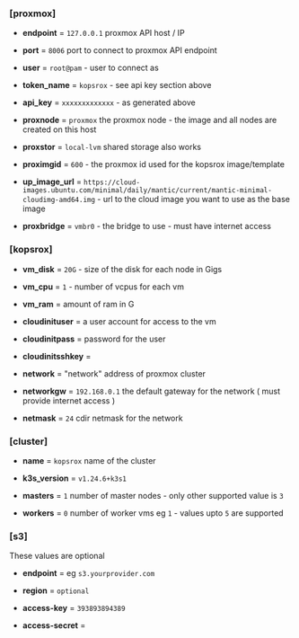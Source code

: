 ### [proxmox]

- __endpoint__ = `127.0.0.1` proxmox API host / IP

- __port__ = `8006` port to connect to proxmox API endpoint

- __user__ = `root@pam` - user to connect as

- __token_name__ = `kopsrox` - see api key section above

- __api_key__ = `xxxxxxxxxxxxx` - as generated above

- __proxnode__ = `proxmox` the proxmox node - the image and all nodes are created on this host

- __proxstor__ = `local-lvm` shared storage also works

- __proximgid__ = `600` - the proxmox id used for the kopsrox image/template 

- __up_image_url__ = `https://cloud-images.ubuntu.com/minimal/daily/mantic/current/mantic-minimal-cloudimg-amd64.img` - url to the cloud image you want to use as the base image

- __proxbridge__ = `vmbr0` - the bridge to use - must have internet access

### [kopsrox]

- __vm_disk__ = `20G` - size of the disk for each node in Gigs

- __vm_cpu__ = `1` - number of vcpus for each vm

- __vm_ram__ = amount of ram in G

- __cloudinituser__ = a user account for access to the vm 

- __cloudinitpass__ = password for the user

- __cloudinitsshkey__ = 

- __network__ = "network" address of proxmox cluster

- __networkgw__ = `192.168.0.1` the default gateway for the network ( must provide internet access ) 

- __netmask__ = `24` cdir netmask for the network 

### [cluster]

- __name__ = `kopsrox` name of the cluster

- __k3s_version__ = `v1.24.6+k3s1` 

- __masters__ = `1` number of master nodes - only other supported value is `3`

- __workers__ = `0` number of worker vms eg `1` - values upto `5` are supported

### [s3]

These values are optional 

- __endpoint__ = eg `s3.yourprovider.com`

- __region__ = `optional`

- __access-key__ = `393893894389`

- __access-secret__ = 
